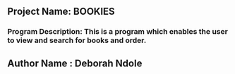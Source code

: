 ## Project Name: BOOKIES

### Program Description: This is a program which enables the user to view and search for books and order.

## Author Name : Deborah Ndole
